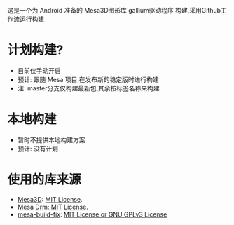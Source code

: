 这是一个为 Android 准备的 Mesa3D图形库 gallium驱动程序 构建,采用Github工作流运行构建
# 计划构建?
- 目前仅手动开启
- 预计: 跟随 Mesa 项目,在发布新的稳定版时进行构建
- 注: master分支仅构建最新包,其余按标签名称来构建
# 本地构建
- 暂时不提供本地构建方案
- 预计: 没有计划
# 使用的库来源
- [Mesa3D](https://gitlab.freedesktop.org/mesa/mesa): [MIT License](https://docs.mesa3d.org/license.html).
- [Mesa Drm](https://gitlab.freedesktop.org/mesa/drm): [MIT License](https://docs.mesa3d.org/license.html).
- [mesa-build-fix](https://github.com/Vera-Firefly/mesa-build-fix): [MIT License or GNU GPLv3 License](https://github.com/Vera-Firefly/mesa-build-fix/blob/master/README.md)